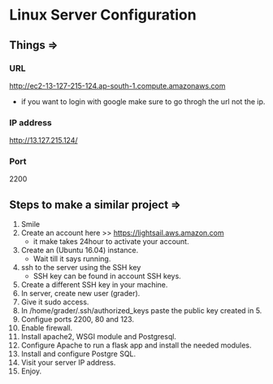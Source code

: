 # Linux Server Configuration

## Things =>
### URL
  http://ec2-13-127-215-124.ap-south-1.compute.amazonaws.com
  * if you want to login with google make sure to go throgh the url not the ip.
  
### IP address
  http://13.127.215.124/
  
  
### Port  
  2200
  
  
  
## Steps to make a similar project =>
1. Smile 
2. Create an account here >> https://lightsail.aws.amazon.com
    * it make takes 24hour to activate your account.
3. Create an (Ubuntu 16.04) instance.
    * Wait till it says running.
4. ssh to the server using the SSH key
    * SSH key can be found in account SSH keys.
5. Create a different SSH key in your machine.
6. In server, create new user (grader).
7. Give it sudo access.
8. In /home/grader/.ssh/authorized_keys paste the public key created in 5.
9. Configue ports 2200, 80 and 123.
10. Enable firewall.
11. Install apache2, WSGI module and Postgresql.
12. Configure Apache to run a flask app and install the needed modules.
13. Install and configure Postgre SQL.
14. Visit your server IP address.
15. Enjoy.

